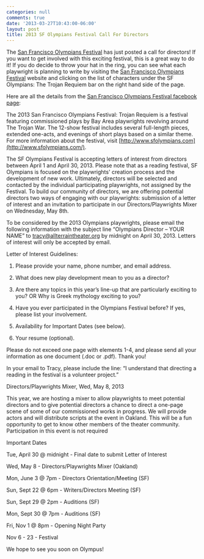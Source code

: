 ```yaml
---
categories: null
comments: true
date: '2013-03-27T10:43:00-06:00'
layout: post
title: 2013 SF Olympians Festival Call For Directors
---
```


The [San Francisco Olympians Festival](http://www.sfolympians.com/) has just posted a call for directors! If you want to get involved with this exciting festival, this is a great way to do it! If you do decide to throw your hat in the ring, you can see what each playwright is planning to write by visiting the [San Francisco Olympians Festival](http://www.sfolympians.com/) website and clicking on the list of characters under the SF Olympians: The Trojan Requiem bar on the right hand side of the page.

Here are all the details from the [San Francisco Olympians Festival facebook page](https://www.facebook.com/pages/San-Francisco-Olympians-Festival/282661841972):

The 2013 San Francisco Olympians Festival: Trojan Requiem is a festival featuring commissioned plays by Bay Area playwrights revolving around The Trojan War. The 12-show festival includes several full-length pieces, extended one-acts, and evenings of short plays based on a similar theme. For more information about the festival, visit [http://www.sfolympians.com](http://www.sfolympians.com/).
 
The SF Olympians Festival is accepting letters of interest from directors between April 1 and April 30, 2013. Please note that as a reading festival, SF Olympians is focused on the playwrights' creation process and the development of new work. Ultimately, directors will be selected and contacted by the individual participating playwrights, not assigned by the Festival. To build our community of directors, we are offering potential directors two ways of engaging with our playwrights: submission of a letter of interest and an invitation to participate in our Directors/Playwrights Mixer on Wednesday, May 8th.
 
To be considered by the 2013 Olympians playwrights, please email the following information with the subject line “Olympians Director – YOUR NAME” to [tracy@allterraintheater.org](mailto:tracy@allterraintheater.org) by midnight on April 30, 2013. Letters of interest will only be accepted by email.
 
Letter of Interest Guidelines:

1. Please provide your name, phone number, and email address.

2. What does new play development mean to you as a director?

3. Are there any topics in this year’s line-up that are particularly exciting to you? OR Why is Greek mythology exciting to you?

4. Have you ever participated in the Olympians Festival before? If yes, please list your involvement.

5. Availability for Important Dates (see below).

6. Your resume (optional).
 
Please do not exceed one page with elements 1-4, and please send all your information as one document (.doc or .pdf). Thank you!
 
In your email to Tracy, please include the line: “I understand that directing a reading in the festival is a volunteer project.”
 
Directors/Playwrights Mixer, Wed, May 8, 2013

This year, we are hosting a mixer to allow playwrights to meet potential directors and to give potential directors a chance to direct a one-page scene of some of our commissioned works in progress. We will provide actors and will distribute scripts at the event in Oakland. This will be a fun opportunity to get to know other members of the theater community. Participation in this event is not required
 
Important Dates

Tue, April 30 @ midnight - Final date to submit Letter of Interest

Wed, May 8 - Directors/Playwrights Mixer (Oakland)

Mon, June 3 @ 7pm - Directors Orientation/Meeting (SF)

Sun, Sept 22 @ 6pm - Writers/Directors Meeting (SF)

Sun, Sept 29 @ 2pm - Auditions (SF)

Mon, Sept 30 @ 7pm - Auditions (SF)

Fri, Nov 1 @ 8pm - Opening Night Party

Nov 6 - 23 - Festival
 
We hope to see you soon on Olympus!